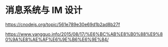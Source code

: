 # 消息系统与 IM 设计


<!--
ID: 2e4702ac-5b58-43a8-88f0-0a9c55109b6e
Status: publish
Date: 2019-06-15T18:12:19
Modified: 2020-05-16T10:56:50
wp_id: 123
-->


https://cnodejs.org/topic/561e789e30e69d1b2ad8b27f

https://www.yangguo.info/2015/08/17/%E6%BC%AB%E8%B0%88%E9%80%9A%E8%AE%AF%E6%9E%B6%E6%9E%84/